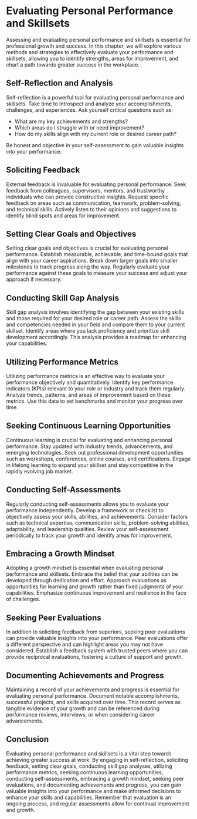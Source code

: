 Evaluating Personal Performance and Skillsets
======================================================

Assessing and evaluating personal performance and skillsets is essential for professional growth and success. In this chapter, we will explore various methods and strategies to effectively evaluate your performance and skillsets, allowing you to identify strengths, areas for improvement, and chart a path towards greater success in the workplace.

Self-Reflection and Analysis
----------------------------

Self-reflection is a powerful tool for evaluating personal performance and skillsets. Take time to introspect and analyze your accomplishments, challenges, and experiences. Ask yourself critical questions such as:

* What are my key achievements and strengths?
* Which areas do I struggle with or need improvement?
* How do my skills align with my current role or desired career path?

Be honest and objective in your self-assessment to gain valuable insights into your performance.

Soliciting Feedback
-------------------

External feedback is invaluable for evaluating personal performance. Seek feedback from colleagues, supervisors, mentors, and trustworthy individuals who can provide constructive insights. Request specific feedback on areas such as communication, teamwork, problem-solving, and technical skills. Actively listen to their opinions and suggestions to identify blind spots and areas for improvement.

Setting Clear Goals and Objectives
----------------------------------

Setting clear goals and objectives is crucial for evaluating personal performance. Establish measurable, achievable, and time-bound goals that align with your career aspirations. Break down larger goals into smaller milestones to track progress along the way. Regularly evaluate your performance against these goals to measure your success and adjust your approach if necessary.

Conducting Skill Gap Analysis
-----------------------------

Skill gap analysis involves identifying the gap between your existing skills and those required for your desired role or career path. Assess the skills and competencies needed in your field and compare them to your current skillset. Identify areas where you lack proficiency and prioritize skill development accordingly. This analysis provides a roadmap for enhancing your capabilities.

Utilizing Performance Metrics
-----------------------------

Utilizing performance metrics is an effective way to evaluate your performance objectively and quantitatively. Identify key performance indicators (KPIs) relevant to your role or industry and track them regularly. Analyze trends, patterns, and areas of improvement based on these metrics. Use this data to set benchmarks and monitor your progress over time.

Seeking Continuous Learning Opportunities
-----------------------------------------

Continuous learning is crucial for evaluating and enhancing personal performance. Stay updated with industry trends, advancements, and emerging technologies. Seek out professional development opportunities such as workshops, conferences, online courses, and certifications. Engage in lifelong learning to expand your skillset and stay competitive in the rapidly evolving job market.

Conducting Self-Assessments
---------------------------

Regularly conducting self-assessments allows you to evaluate your performance independently. Develop a framework or checklist to objectively assess your skills, abilities, and achievements. Consider factors such as technical expertise, communication skills, problem-solving abilities, adaptability, and leadership qualities. Review your self-assessment periodically to track your growth and identify areas for improvement.

Embracing a Growth Mindset
--------------------------

Adopting a growth mindset is essential when evaluating personal performance and skillsets. Embrace the belief that your abilities can be developed through dedication and effort. Approach evaluations as opportunities for learning and growth rather than fixed judgments of your capabilities. Emphasize continuous improvement and resilience in the face of challenges.

Seeking Peer Evaluations
------------------------

In addition to soliciting feedback from superiors, seeking peer evaluations can provide valuable insights into your performance. Peer evaluations offer a different perspective and can highlight areas you may not have considered. Establish a feedback system with trusted peers where you can provide reciprocal evaluations, fostering a culture of support and growth.

Documenting Achievements and Progress
-------------------------------------

Maintaining a record of your achievements and progress is essential for evaluating personal performance. Document notable accomplishments, successful projects, and skills acquired over time. This record serves as tangible evidence of your growth and can be referenced during performance reviews, interviews, or when considering career advancements.

Conclusion
----------

Evaluating personal performance and skillsets is a vital step towards achieving greater success at work. By engaging in self-reflection, soliciting feedback, setting clear goals, conducting skill gap analyses, utilizing performance metrics, seeking continuous learning opportunities, conducting self-assessments, embracing a growth mindset, seeking peer evaluations, and documenting achievements and progress, you can gain valuable insights into your performance and make informed decisions to enhance your skills and capabilities. Remember that evaluation is an ongoing process, and regular assessments allow for continual improvement and growth.
